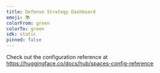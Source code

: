 ```yaml
---
title: Defense Strategy Dashboard
emoji: 📚
colorFrom: green
colorTo: green
sdk: static
pinned: false
---
```


Check out the configuration reference at https://huggingface.co/docs/hub/spaces-config-reference
